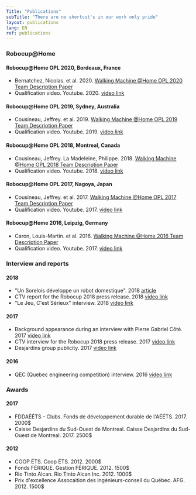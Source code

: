 ```yaml
---
Title: "Publications"
subTitle: "There are no shortcut's in our work only pride"
layout: publications
lang: EN
ref: publications
---
```


### **Robocup@Home**


#### **Robocup@Home OPL 2020, Bordeaux, France**
  *  Bernatchez, Nicolas. et al. 2020. [Walking Machine @Home OPL 2020 Team Description Paper](https://github.com/WalkingMachine/wm_robocup_tdp/raw/tdp_2020/WalkingMachine_Robocup2020.pdf)
  *  Qualification video. Youtube. 2020. [video link](https://www.youtube.com/)

#### **Robocup@Home OPL 2019, Sydney, Australia**
  *  Cousineau, Jeffrey. et al. 2019. [Walking Machine @Home OPL 2019 Team Description Paper](https://github.com/WalkingMachine/wm_robocup_tdp/raw/tdp_2019/WalkingMachine_Robocup2019.pdf)
  *  Qualification video. Youtube. 2019. [video link](https://www.youtube.com/watch?v=PWYqziwsogc)

#### **Robocup@Home OPL 2018, Montreal, Canada**
  *  Cousineau, Jeffrey. La Madeleine, Philippe. 2018. [Walking Machine @Home OPL 2018 Team Description Paper](https://github.com/WalkingMachine/wm_robocup_tdp/raw/tdp_2018/WalkingMachine_Robocup2018.pdf)
  *  Qualification video. Youtube. 2018. [video link](https://www.youtube.com/watch?v=T3Hh75KV6hw)

#### **Robocup@Home OPL 2017, Nagoya, Japan**
  *  Cousineau, Jeffrey. et al. 2017. [Walking Machine @Home OPL 2017 Team Description Paper](https://github.com/WalkingMachine/wm_robocup_tdp/raw/tdp_2017/WalkingMachine_Robocup2017.pdf)
  *  Qualification video. Youtube. 2017. [video link](https://www.youtube.com/watch?v=bBpCaCsV_H4)

#### **Robocup@Home 2016, Leipzig, Germany**
  *  Caron, Louis-Martin. et al. 2016. [Walking Machine @Home 2016 Team Description Paper](https://github.com/WalkingMachine/wm_robocup_tdp/raw/tdp_2016/TDP_WalkingMachine_Robocup%202016.pdf)
  *  Qualification video. Youtube. 2017. [video link](https://www.youtube.com/watch?v=x5hzugan50k)

### **Interview and reports**

#### **2018**  
  * "Un Sorelois développe un robot domestique". 2018 [article](https://www.les2rives.com/un-sorelois-developpe-un-robot-domestique/)
  * CTV report for the Robocup 2018 press release. 2018 [video link](https://www.facebook.com/WalkingMachine/videos/1602216663195630/)
  * "Le Jeu, C'est Sérieux" interview. 2018 [video link](https://www.facebook.com/JeuSerieux/videos/1574664819269801/)

#### **2017**
  * Background appearance during an interview with Pierre Gabriel Côté. 2017 [video link](https://www.facebook.com/WalkingMachine/videos/1474526352631329/)
  * CTV interview for the Robocup 2018 press release. 2017 [video link](https://www.facebook.com/WalkingMachine/videos/1393778970706068/)
  * Desjardins group publicity. 2017 [video link](https://www.facebook.com/Desjardinsgroup/videos/10154912967826810/)

#### **2016**
  * QEC (Quebec engineering competition) interview. 2016 [video link](https://www.youtube.com/watch?v=bQa0y4F1gYU)

### **Awards**

#### **2017**
  * FDDAÉÉTS - Clubs. Fonds de développement durable de l'AÉÉTS. 2017. 2000$ 
  * Caisse Desjardins du Sud-Ouest de Montreal. Caisse Desjardins du Sud-Ouest de Montreal. 2017. 2500$

#### **2012**
  * COOP ÉTS. Coop ÉTS. 2012. 2000$ 
  * Fonds FÉRIQUE. Gestion FÉRIQUE. 2012. 1500$
  * Rio Tinto Alcan. Rio Tinto Alcan Inc. 2012. 1000$
  * Prix d'excellence Assocaition des ingénieurs-conseil du Québec. AFG. 2012. 1500$
